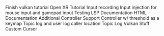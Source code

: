 Finish vulkan tutorial
Open XR Tutorial
Input recording Input injection for mouse input and gamepad input
Testing
LSP Documentation
HTML Documentation
Additional Controller Support
Controller w/ threshold as a keymap
Topic log and user log caller location
Topic Log Vulkan Stuff
Custom Cursor
